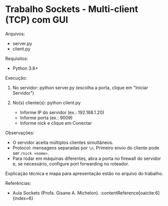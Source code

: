 # Trabalho Sockets - Multi-client (TCP) com GUI

Arquivos:
- server.py
- client.py

Requisitos:
- Python 3.8+

Execução:
1. No servidor:
   python server.py
   (escolha a porta, clique em "Iniciar Servidor")

2. No(s) cliente(s):
   python client.py
   - Informe IP do servidor (ex.: 192.168.1.20)
   - Informe porta (ex.: 9009)
   - Informe nick e clique em Conectar

Observações:
- O servidor aceita múltiplos clientes simultâneos.
- Protocol: mensagens separadas por `\n`. Primeiro envio do cliente pode ser `/nick <nome>`.
- Para rodar em máquinas diferentes, abra a porta no firewall do servidor e, se necessário, configure port forwarding no roteador.

Explicação técnica e mapa para apresentação estão no arquivo do trabalho.

Referências:
- Aula Sockets (Profa. Gisane A. Michelon). :contentReference[oaicite:6]{index=6}
